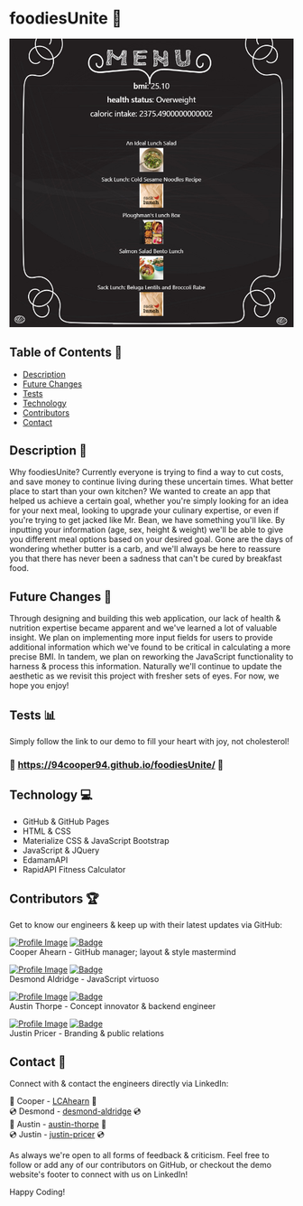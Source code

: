 # foodiesUnite :ramen:

![Example Image](media/menuPage.PNG)

## Table of Contents :file_folder:
- [Description](#description)
- [Future Changes](#future_changes)
- [Tests](#tests)
- [Technology](#technology)
- [Contributors](#contributors)
- [Contact](#contact)

## Description :book:
Why foodiesUnite? Currently everyone is trying to find a way to cut costs, and save money to continue living during these uncertain times. What better place to start than your own kitchen? We wanted to create an app that helped us achieve a certain goal, whether you're simply looking for an idea for your next meal, looking to upgrade your culinary expertise, or even if you're trying to get jacked like Mr. Bean, we have something you'll like. By inputting your information (age, sex, height & weight) we'll be able to give you different meal options based on your desired goal. Gone are the days of wondering whether butter is a carb, and we'll always be here to reassure you that there has never been a sadness that can't be cured by breakfast food.

## Future Changes :milky_way:

Through designing and building this web application, our lack of health & nutrition expertise became apparent and we've learned a lot of valuable insight. We plan on implementing more input fields for users to provide additional information which we've found to be critical in calculating a more precise BMI. In tandem, we plan on reworking the JavaScript functionality to harness & process this information. Naturally we'll continue to update the aesthetic as we revisit this project with fresher sets of eyes. For now, we hope you enjoy!

## Tests :bar_chart:
Simply follow the link to our demo to fill your heart with joy, not cholesterol!

### :hamburger: https://94cooper94.github.io/foodiesUnite/ :fries:

## Technology :computer:

- GitHub & GitHub Pages
- HTML & CSS
- Materialize CSS & JavaScript Bootstrap
- JavaScript & JQuery
- EdamamAPI
- RapidAPI Fitness Calculator

## Contributors :trophy:

Get to know our engineers & keep up with their latest updates via GitHub:

<a href="https://github.com/94Cooper94">![Profile Image](https://github.com/94Cooper94.png?size=50)</a>
<a href="https://github.com/94Cooper94">![Badge](https://img.shields.io/badge/Github-94Cooper94-4cbbb9)</a>
<br>
Cooper Ahearn - GitHub manager; layout & style mastermind

<a href="https://github.com/DesmondAldridge">![Profile Image](https://github.com/DesmondAldridge.png?size=50)</a>
<a href="https://github.com/DesmondAldridge">![Badge](https://img.shields.io/badge/Github-DesmondAldridge-4cbbb9)</a>
<br>
Desmond Aldridge - JavaScript virtuoso

<a href="https://github.com/Athorpe96">![Profile Image](https://github.com/Athorpe96.png)</a>
<a href="https://github.com/Athorpe96">![Badge](https://img.shields.io/badge/Github-Athorpe96-4cbbb9)</a>
<br>
Austin Thorpe - Concept innovator & backend engineer

<a href="https://github.com/justinpricer">![Profile Image](https://github.com/justinpricer.png?size=50)</a>
<a href="https://github.com/justinpricer">![Badge](https://img.shields.io/badge/Github-justinpricer-4cbbb9)</a>
<br>
Justin Pricer - Branding & public relations

## Contact :email:

Connect with & contact the engineers directly via LinkedIn:

:dvd: Cooper - <a href="https://www.linkedin.com/in/lcahearn/">LCAhearn</a> :dvd:<br> 
:cd: Desmond - <a href="https://www.linkedin.com/in/https://www.linkedin.com/in/desmond-aldridge-4917b61b1/">desmond-aldridge</a> :cd:<br> 
:dvd: Austin - <a href="https://www.linkedin.com/in/https://www.linkedin.com/in/austin-thorpe-8322b6170/">austin-thorpe</a> :dvd:<br>
:cd: Justin - <a href="https://www.linkedin.com/in/justin-pricer/">justin-pricer</a> :cd:<br>

As always we're open to all forms of feedback & criticism. Feel free to follow or add any of our contributors on GitHub, or checkout the demo website's footer to connect with us on LinkedIn!

Happy Coding!